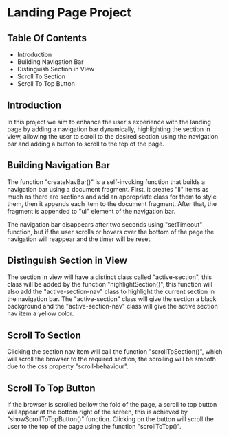 # Landing Page Project
## Table Of Contents 
- Introduction
- Building Navigation Bar
- Distinguish Section in View
- Scroll To Section
- Scroll To Top Button

## Introduction

In this project we aim to enhance the user's experience with the landing page by adding a navigation bar dynamically, highlighting the section in view,  allowing the user to scroll to the desired section using the navigation bar and adding a button to scroll to the top of the page.

## Building Navigation Bar

The function "createNavBar()" is a self-invoking function that builds a navigation bar using a document fragment. First, it creates "li" items as much as there are sections and add an appropriate class for them to style them, then it appends each item to the document fragment. After that, the fragment is appended to "ul" element of the navigation bar.

The navigation bar disappears after two seconds using "setTimeout" function, but if the user scrolls or hovers over the bottom of the page the navigation will reappear and the timer will be reset.

## Distinguish Section in View

The section in view will have a distinct class called "active-section", this class will be added by the function "highlightSection()", this function will also add the "active-section-nav" class to highlight the current section in the navigation bar. The "active-section" class will give the section a black background and the "active-section-nav" class will give the active section nav item a yellow color.

## Scroll To Section

Clicking the section nav item will call the function "scrollToSection()", which will scroll
the browser to the required section, the scrolling will be smooth due to the css property "scroll-behaviour".

## Scroll To Top Button

If the browser is scrolled bellow the fold of the page, a scroll to top button will appear at the bottom right of the screen, this is achieved by "showScrollToTopButton()" function.
Clicking on the button will scroll the user to the top of the page using the function "scrollToTop()".
